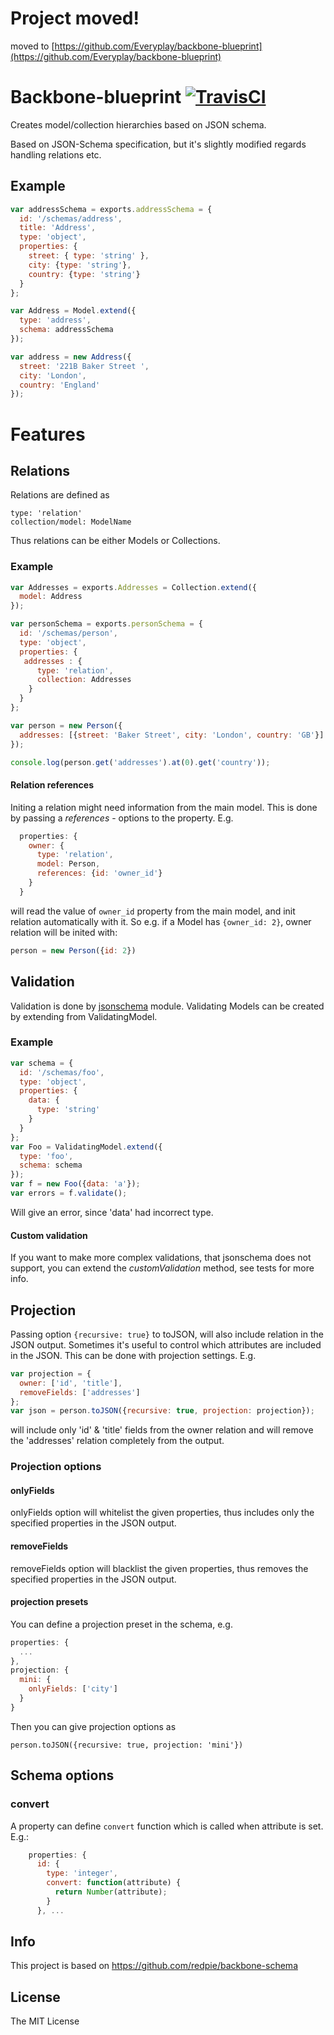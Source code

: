 # Project moved!

moved to [https://github.com/Everyplay/backbone-blueprint](https://github.com/Everyplay/backbone-blueprint)

# Backbone-blueprint [![TravisCI][travis-img-url]][travis-ci-url]

[travis-img-url]: https://travis-ci.org/mikkolehtinen/backbone-blueprint.png?branch=master
[travis-ci-url]: https://travis-ci.org/mikkolehtinen/backbone-blueprint

Creates model/collection hierarchies based on JSON schema.

Based on JSON-Schema specification, but it's slightly modified regards handling relations etc. 

## Example

```javascript
var addressSchema = exports.addressSchema = {
  id: '/schemas/address',
  title: 'Address',
  type: 'object',
  properties: {
    street: { type: 'string' },
    city: {type: 'string'},
    country: {type: 'string'}
  }
};

var Address = Model.extend({
  type: 'address',
  schema: addressSchema
});

var address = new Address({
  street: '221B Baker Street ',
  city: 'London',
  country: 'England'
});
```

# Features

## Relations

Relations are defined as 
	
	type: 'relation'
	collection/model: ModelName
	
Thus relations can be either Models or Collections.

### Example

```javascript
var Addresses = exports.Addresses = Collection.extend({
  model: Address
});

var personSchema = exports.personSchema = {
  id: '/schemas/person',
  type: 'object',
  properties: {
   addresses : {
      type: 'relation',
      collection: Addresses
    }
  }
};

var person = new Person({
  addresses: [{street: 'Baker Street', city: 'London', country: 'GB'}]
});

console.log(person.get('addresses').at(0).get('country'));

```

#### Relation references
Initing a relation might need information from the main model. This is done by passing a _references_ - options to the property. E.g.

```javascript
  properties: {
    owner: {
      type: 'relation',
      model: Person,
      references: {id: 'owner_id'}
    }
  }
```
will read the value of `` owner_id `` property from the main model, and init relation automatically with it. So e.g. if a Model has ``{owner_id: 2}``, owner relation will be inited with:

```javascript
person = new Person({id: 2})
```

## Validation
Validation is done by [jsonschema](https://github.com/tdegrunt/jsonschema) module. Validating Models can be created by extending from ValidatingModel.

### Example

```javascript
var schema = {
  id: '/schemas/foo',
  type: 'object',
  properties: {
    data: {
      type: 'string'
    }
  }
};
var Foo = ValidatingModel.extend({
  type: 'foo',
  schema: schema
});
var f = new Foo({data: 'a'});
var errors = f.validate();
```
Will give an error, since 'data' had incorrect type.


#### Custom validation

If you want to make more complex validations, that jsonschema does not support, you can extend the _customValidation_ method, see tests for more info.

## Projection

Passing option ``{recursive: true}`` to toJSON, will also include relation in the JSON output. Sometimes it's useful to control which attributes are included in the JSON. This can be done with projection settings. E.g.

```javascript
var projection = {
  owner: ['id', 'title'],
  removeFields: ['addresses']
};
var json = person.toJSON({recursive: true, projection: projection});
```
will include only 'id' & 'title' fields from the owner relation and will remove the 'addresses' relation completely from the output. 

### Projection options

#### onlyFields

onlyFields option will whitelist the given properties, thus includes only the specified properties in the JSON output.

#### removeFields

removeFields option will blacklist the given properties, thus removes the specified properties in the JSON output.

#### projection presets

You can define a projection preset in the schema, e.g.

```javascript
properties: {
  ...
},
projection: {
  mini: {
    onlyFields: ['city']
  }
}
```
Then you can give projection options as

	person.toJSON({recursive: true, projection: 'mini'})

## Schema options

### convert

A property can define ``convert`` function which is called when attribute is set. E.g.:

```javascript
    properties: {
      id: {
        type: 'integer',
        convert: function(attribute) {
          return Number(attribute);
        }
      }, ...
```

## Info
This project is based on https://github.com/redpie/backbone-schema

## License

The MIT License
